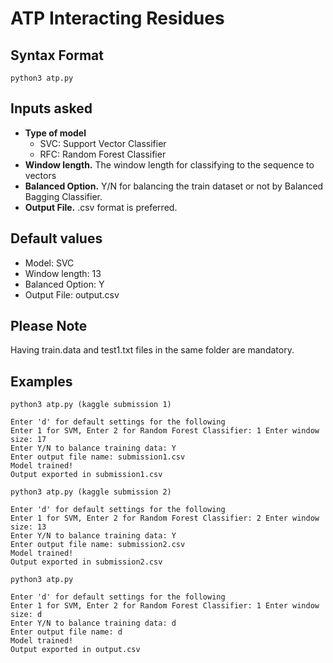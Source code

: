 # ATP Interacting Residues

## Syntax Format

```
python3 atp.py
```

## Inputs asked

* **Type of model**
	* SVC: Support Vector Classifier
	* RFC: Random Forest Classifier
* **Window length.** The window length for classifying to the sequence to vectors
* **Balanced Option.** Y/N for balancing the train dataset or not by Balanced Bagging Classifier.
* **Output File.** .csv format is preferred.

## Default values

* Model: SVC
* Window length: 13
* Balanced Option: Y
* Output File: output.csv

## Please Note
Having train.data and test1.txt files in the same folder are mandatory.

## Examples

```
python3 atp.py (kaggle submission 1)

Enter 'd' for default settings for the following
Enter 1 for SVM, Enter 2 for Random Forest Classifier: 1 Enter window size: 17
Enter Y/N to balance training data: Y
Enter output file name: submission1.csv
Model trained!
Output exported in submission1.csv
```
```
python3 atp.py (kaggle submission 2)

Enter 'd' for default settings for the following
Enter 1 for SVM, Enter 2 for Random Forest Classifier: 2 Enter window size: 13
Enter Y/N to balance training data: Y
Enter output file name: submission2.csv
Model trained!
Output exported in submission2.csv
```
```
python3 atp.py

Enter 'd' for default settings for the following
Enter 1 for SVM, Enter 2 for Random Forest Classifier: 1 Enter window size: d
Enter Y/N to balance training data: d
Enter output file name: d
Model trained!
Output exported in output.csv
```